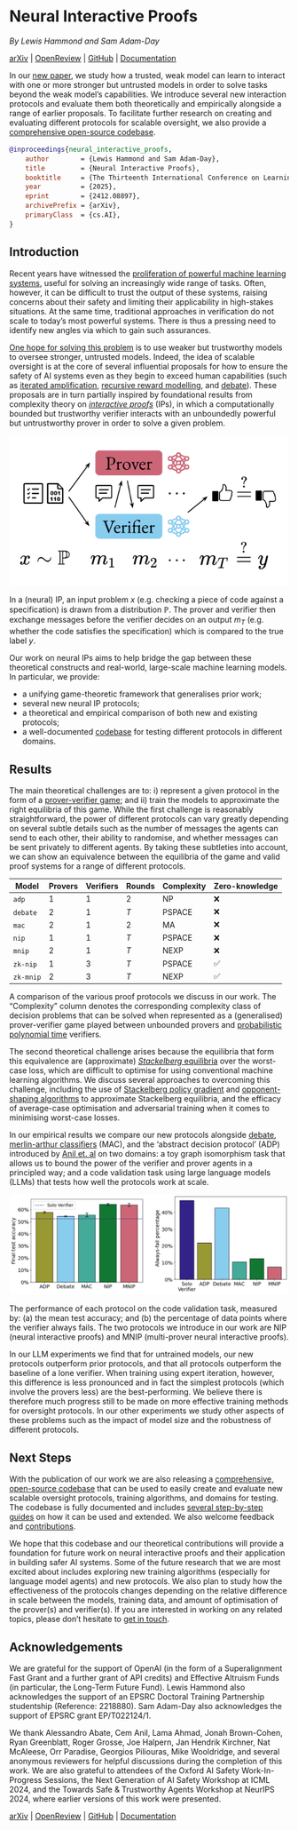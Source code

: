 # Neural Interactive Proofs

_By Lewis Hammond and Sam Adam-Day_

<div markdown="1" class="links">

[arXiv](https://arxiv.org/abs/2412.08897) |
[OpenReview](https://openreview.net/forum?id=R2834dhBlo) |
[GitHub](https://github.com/SamAdamDay/neural-interactive-proofs) |
[Documentation](https://neural-interactive-proofs.com/docs)

</div>

In our [new paper](https://openreview.net/forum?id=R2834dhBlo), we study how a trusted, weak model can learn to interact with one or more stronger but untrusted models in order to solve tasks beyond the weak model’s capabilities. We introduce several new interaction protocols and evaluate them both theoretically and empirically alongside a range of earlier proposals. To facilitate further research on creating and evaluating different protocols for scalable oversight, we also provide a [comprehensive open-source codebase](https://github.com/SamAdamDay/neural-interactive-proofs).

```bibtex
@inproceedings{neural_interactive_proofs,
    author        = {Lewis Hammond and Sam Adam-Day},
    title         = {Neural Interactive Proofs},
    booktitle     = {The Thirteenth International Conference on Learning Representations (ICLR)},
    year          = {2025},
    eprint        = {2412.08897},
    archivePrefix = {arXiv},
    primaryClass  = {cs.AI},
}
```


## Introduction

Recent years have witnessed the [proliferation of powerful machine learning systems](https://epoch.ai/trends), useful for solving an increasingly wide range of tasks. Often, however, it can be difficult to trust the output of these systems, raising concerns about their safety and limiting their applicability in high-stakes situations. At the same time, traditional approaches in verification do not scale to today’s most powerful systems. There is thus a pressing need to identify new angles via which to gain such assurances.

[One hope for solving this problem](https://www.alignmentforum.org/posts/LhxHcASQwpNa3mRNk/untrusted-smart-models-and-trusted-dumb-models) is to use weaker but trustworthy models to oversee stronger, untrusted models. Indeed, the idea of scalable oversight is at the core of several influential proposals for how to ensure the safety of AI systems even as they begin to exceed human capabilities (such as [iterated amplification](https://arxiv.org/abs/1810.08575), [recursive reward modelling](https://arxiv.org/abs/1811.07871), and [debate](https://arxiv.org/abs/1805.00899)). These proposals are in turn partially inspired by foundational results from complexity theory on [*interactive proofs*](https://en.wikipedia.org/wiki/Interactive_proof_system) (IPs), in which a computationally bounded but trustworthy verifier interacts with an unboundedly powerful but untrustworthy prover in order to solve a given problem.

![A visualisation of the NIP protocol](_static/nip_protocol_visualisation.png)

<div markdown="1" class="caption">

In a (neural) IP, an input problem $x$ (e.g. checking a piece of code against a specification) is drawn from a distribution $\mathbb{P}$. The prover and verifier then exchange messages before the verifier decides on an output $m_T$ (e.g. whether the code satisfies the specification) which is compared to the true label $y$.

</div>

Our work on neural IPs aims to help bridge the gap between these theoretical constructs and real-world, large-scale machine learning models. In particular, we provide:

- a unifying game-theoretic framework that generalises prior work;
- several new neural IP protocols;
- a theoretical and empirical comparison of both new and existing protocols;
- a well-documented [codebase](https://github.com/SamAdamDay/neural-interactive-proofs) for testing different protocols in different domains.


## Results

The main theoretical challenges are to: i) represent a given protocol in the form of a [prover-verifier game](https://arxiv.org/abs/2407.13692); and ii) train the models to approximate the right equilibria of this game. While the first challenge is reasonably straightforward, the power of different protocols can vary greatly depending on several subtle details such as the number of messages the agents can send to each other, their ability to randomise, and whether messages can be sent privately to different agents. By taking these subtleties into account, we can show an equivalence between the equilibria of the game and valid proof systems for a range of different protocols.

Model     | Provers | Verifiers | Rounds | Complexity | Zero-knowledge
----------|---------|-----------|--------|------------|---------------
`adp`     | 1       | 1         | 2      | NP         | ❌
`debate`  | 2       | 1         | $T$    | PSPACE     | ❌
`mac`     | 2       | 1         | 2      | MA         | ❌
`nip`     | 1       | 1         | $T$    | PSPACE     | ❌
`mnip`    | 2       | 1         | $T$    | NEXP       | ❌
`zk-nip`  | 1       | 3         | $T$    | PSPACE     | ✅
`zk-mnip` | 2       | 3         | $T$    | NEXP       | ✅

<div markdown="1" class="caption">

A comparison of the various proof protocols we discuss in our work. The “Complexity” column denotes the corresponding complexity class of decision problems that can be solved when represented as a (generalised) prover-verifier game played between unbounded provers and [probabilistic polynomial time](https://en.wikipedia.org/wiki/PP_(complexity)) verifiers.

</div>

The second theoretical challenge arises because the equilibria that form this equivalence are (approximate) [*Stackelberg* equilibria](https://en.wikipedia.org/wiki/Stackelberg_competition) over the worst-case loss, which are difficult to optimise for using conventional machine learning algorithms. We discuss several approaches to overcoming this challenge, including the use of [Stackelberg policy gradient](https://arxiv.org/abs/1906.01217) and [opponent-shaping algorithms](https://arxiv.org/abs/1709.04326) to approximate Stackelberg equilibria, and the efficacy of average-case optimisation and adversarial training when it comes to minimising worst-case losses.

In our empirical results we compare our new protocols alongside [debate](https://arxiv.org/abs/1805.00899), [merlin-arthur classifiers](https://arxiv.org/abs/2206.00759) (MAC), and the ‘abstract decision protocol’ (ADP) introduced by [Anil et. al](https://arxiv.org/abs/2407.13692) on two domains: a toy graph isomorphism task that allows us to bound the power of the verifier and prover agents in a principled way; and a code validation task using large language models (LLMs) that tests how well the protocols work at scale.


![The performance of each protocol on the code validation task](_static/cv_results.png)

<div markdown="1" class="caption">

The performance of each protocol on the code validation task, measured by: (a) the mean test accuracy; and (b) the percentage of data points where the verifier always fails. The two protocols we introduce in our work are NIP (neural interactive proofs) and MNIP (multi-prover neural interactive proofs).

</div>

In our LLM experiments we find that for untrained models, our new protocols outperform prior protocols, and that all protocols outperform the baseline of a lone verifier. When training using expert iteration, however, this difference is less pronounced and in fact the simplest protocols (which involve the provers less) are the best-performing. We believe there is therefore much progress still to be made on more effective training methods for oversight protocols. In our other experiments we study other aspects of these problems such as the impact of model size and the robustness of different protocols.


## Next Steps

With the publication of our work we are also releasing a [comprehensive, open-source codebase](https://github.com/SamAdamDay/neural-interactive-proofs) that can be used to easily create and evaluate new scalable oversight protocols, training algorithms, and domains for testing. The codebase is fully documented and includes [several step-by-step guides](https://neural-interactive-proofs.com/docs/guides/index.html) on how it can be used and extended. We also welcome feedback and [contributions](https://neural-interactive-proofs.com/docs/guides/contributing.html).

We hope that this codebase and our theoretical contributions will provide a foundation for future work on neural interactive proofs and their application in building safer AI systems. Some of the future research that we are most excited about includes exploring new training algorithms (especially for language model agents) and new protocols. We also plan to study how the effectiveness of the protocols changes depending on the relative difference in scale between the models, training data, and amount of optimisation of the prover(s) and verifier(s). If you are interested in working on any related topics, please don’t hesitate to [get in touch](mailto:lewis@lewishammond.com,me@samadamday.com?subject=Neural%20Interactive%20Proofs).


## Acknowledgements

We are grateful for the support of OpenAI (in the form of a Superalignment Fast Grant and a further grant of API credits) and Effective Altruism Funds (in particular, the Long-Term Future Fund). Lewis Hammond also acknowledges the support of an EPSRC Doctoral Training Partnership studentship (Reference: 2218880). Sam Adam-Day also acknowledges the support of EPSRC grant EP/T022124/1.

We thank Alessandro Abate, Cem Anil, Lama Ahmad, Jonah Brown-Cohen, Ryan Greenblatt, Roger Grosse, Joe Halpern, Jan Hendrik Kirchner, Nat McAleese, Orr Paradise, Georgios Piliouras, Mike Wooldridge, and several anonymous reviewers for helpful discussions during the completion of this work. We are also grateful to attendees of the Oxford AI Safety Work-In-Progress Sessions, the Next Generation of AI Safety Workshop at ICML 2024, and the Towards Safe & Trustworthy Agents Workshop at NeurIPS 2024, where earlier versions of this work were presented.


<div markdown="1" class="links">

[arXiv](https://arxiv.org/abs/2412.08897) |
[OpenReview](https://openreview.net/forum?id=R2834dhBlo) |
[GitHub](https://github.com/SamAdamDay/neural-interactive-proofs) |
[Documentation](https://neural-interactive-proofs.com/docs)

</div>

